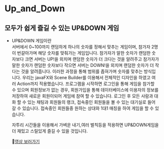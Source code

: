 # Up_and_Down

모두가 쉽게 즐길 수 있는 UP&DOWN 게임  
---

* UP&DOWN 게임이란  
서버에서 0~100까지 랜덤하게 하나의 숫자를 정해서 맞추는 게임이며,
참가자 2명이 번갈아가며 해당 숫자를 맞춰가는 게임입니다.
참가자가 말한 숫자가 랜덤한 숫자보다 크면 서버는 UP!을 외치며
랜덤한 숫자가 더 크다는 것을 알려주고
참가자가 말한 숫자가 랜덤한 숫자보다 작으면 서버는 DOWN!을 외치며 랜덤한 숫자가
더 작다는 것을 알려줍니다.
이러한 과정을 통해 범위를 좁혀가며 숫자를 맞추는 방식입니다.
우리는 javaFX와 Scene Builder를 이용해서 전체적인 디자인을 하였고
여러 Action까지 적용했습니다.
프로그램을 시작하면 로그인을 통해 게임을 참가할 수 있으며 회원정보가 없는 경우,
회원가입을 통해 데이터베이스에 이용자의 정보를 저장하여
새로운 회원이되어 게임에 참여 할 수 있습니다.
로그인 후 모든 사람과 대화 할 수 있는 채팅과 회원들의 랭크,
접속중인 회원들을 볼 수 있는 대기실로 들어갈 수 있습니다.
접속중인 회원들중 원하는 상대와 1대1 매칭을 하여 게임을 할 수 있습니다.  

  자투리 시간들을 이용해서 가벼운 내기,여러 벌칙등을 적용하면 UP&DOWN게임을
더 재밌고 스릴있게 즐길 수 있을 것입니다.
  
  🐸[영상 보러가기](https://youtu.be/thq3cl-UCXk)
 


